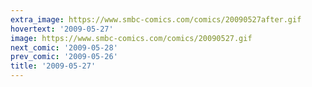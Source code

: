 ```yaml
---
extra_image: https://www.smbc-comics.com/comics/20090527after.gif
hovertext: '2009-05-27'
image: https://www.smbc-comics.com/comics/20090527.gif
next_comic: '2009-05-28'
prev_comic: '2009-05-26'
title: '2009-05-27'
---
```


